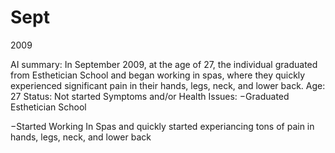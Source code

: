 # Sept

2009

AI summary: In September 2009, at the age of 27, the individual graduated from Esthetician School and began working in spas, where they quickly experienced significant pain in their hands, legs, neck, and lower back.
Age: 27
Status: Not started
Symptoms and/or Health Issues: −Graduated Esthetician School

−Started Working In Spas and quickly started experiancing tons of pain in hands, legs, neck, and lower back